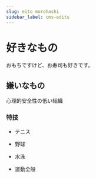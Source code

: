```yaml
---
slug: eito morohashi
sidebar_label: cms-edits
---
```

# 好きなもの

おもちですけど、お寿司も好きです。

## 嫌いなもの

心理的安全性の低い組織

### 特技

*   テニス
    
*   野球
    
*   水泳
    
*   運動全般